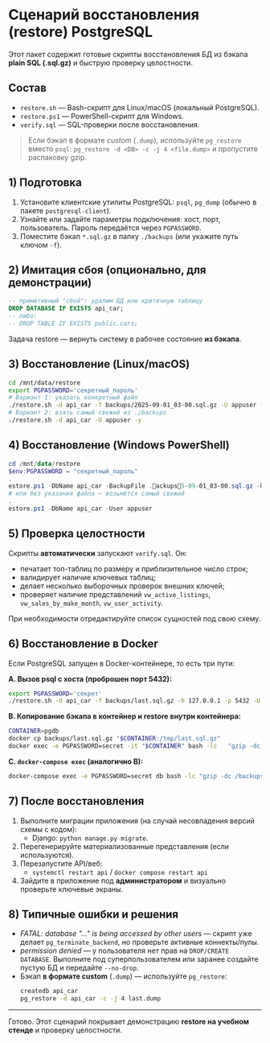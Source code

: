 # Сценарий восстановления (restore) PostgreSQL

Этот пакет содержит готовые скрипты восстановления БД из бэкапа **plain SQL (.sql.gz)**
и быструю проверку целостности.

## Состав
- `restore.sh` — Bash-скрипт для Linux/macOS (локальный PostgreSQL).
- `restore.ps1` — PowerShell-скрипт для Windows.
- `verify.sql` — SQL-проверки после восстановления.

> Если бэкап в формате *custom* (`.dump`), используйте `pg_restore` вместо `psql`:
> `pg_restore -d <DB> -c -j 4 <file.dump>` и пропустите распаковку gzip.

## 1) Подготовка
1. Установите клиентские утилиты PostgreSQL: `psql`, `pg_dump` (обычно в пакете `postgresql-client`).
2. Узнайте или задайте параметры подключения: хост, порт, пользователь. Пароль передаётся через `PGPASSWORD`.
3. Поместите бэкап `*.sql.gz` в папку `./backups` (или укажите путь ключом `-f`).

## 2) Имитация сбоя (опционально, для демонстрации)
```sql
-- примитивный "сбой": удалим БД или критичную таблицу
DROP DATABASE IF EXISTS api_car;
-- либо:
-- DROP TABLE IF EXISTS public.cars;
```
Задача restore — вернуть систему в рабочее состояние **из бэкапа**.

## 3) Восстановление (Linux/macOS)
```bash
cd /mnt/data/restore
export PGPASSWORD='секретный_пароль'
# Вариант 1: указать конкретный файл
./restore.sh -d api_car -f backups/2025-09-01_03-00.sql.gz -U appuser -h 127.0.0.1 -p 5432 -y
# Вариант 2: взять самый свежий из ./backups
./restore.sh -d api_car -U appuser -y
```

## 4) Восстановление (Windows PowerShell)
```powershell
cd /mnt/data/restore
$env:PGPASSWORD = "секретный_пароль"
.
estore.ps1 -DbName api_car -BackupFile .ackups5-09-01_03-00.sql.gz -User appuser -Host 127.0.0.1 -Port 5432
# или без указания файла — возьмётся самый свежий
.
estore.ps1 -DbName api_car -User appuser
```

## 5) Проверка целостности
Скрипты **автоматически** запускают `verify.sql`. Он:
- печатает топ-таблиц по размеру и приблизительное число строк;
- валидирует наличие ключевых таблиц;
- делает несколько выборочных проверок внешних ключей;
- проверяет наличие представлений `vw_active_listings`, `vw_sales_by_make_month`, `vw_user_activity`.

При необходимости отредактируйте список сущностей под свою схему.

## 6) Восстановление в Docker
Если PostgreSQL запущен в Docker-контейнере, то есть три пути:

**A. Вызов psql с хоста (проброшен порт 5432):**
```bash
export PGPASSWORD='секрет'
./restore.sh -d api_car -f backups/last.sql.gz -h 127.0.0.1 -p 5432 -U appuser -y
```

**B. Копирование бэкапа в контейнер и restore внутри контейнера:**
```bash
CONTAINER=pgdb
docker cp backups/last.sql.gz "$CONTAINER:/tmp/last.sql.gz"
docker exec -e PGPASSWORD=secret -it "$CONTAINER" bash -lc   "gzip -dc /tmp/last.sql.gz | psql -U appuser -d postgres -c "DROP DATABASE IF EXISTS api_car;" &&    psql -U appuser -d postgres -c "CREATE DATABASE api_car OWNER appuser;" &&    gzip -dc /tmp/last.sql.gz | psql -U appuser -d api_car &&    psql -U appuser -d api_car -f /tmp/verify.sql"
```

**C. `docker-compose exec` (аналогично B):**
```bash
docker-compose exec -e PGPASSWORD=secret db bash -lc "gzip -dc /backups/last.sql.gz | psql -U appuser -d api_car"
```

## 7) После восстановления
1. Выполните миграции приложения (на случай несовпадения версий схемы с кодом):
   - Django: `python manage.py migrate`.
2. Перегенерируйте материализованные представления (если используются).
3. Перезапустите API/веб:
   - `systemctl restart api` / `docker compose restart api`
4. Зайдите в приложение под **администратором** и визуально проверьте ключевые экраны.

## 8) Типичные ошибки и решения
- *FATAL: database "..." is being accessed by other users* — скрипт уже делает `pg_terminate_backend`, но проверьте активные коннекты/пулы.
- *permission denied* — у пользователя нет прав на `DROP/CREATE DATABASE`. Выполните под суперпользователем или заранее создайте пустую БД и передайте `--no-drop`.
- Бэкап **в формате custom** (`.dump`) — используйте `pg_restore`:
  ```bash
  createdb api_car
  pg_restore -d api_car -c -j 4 last.dump
  ```

---

Готово. Этот сценарий покрывает демонстрацию **restore на учебном стенде** и проверку целостности.